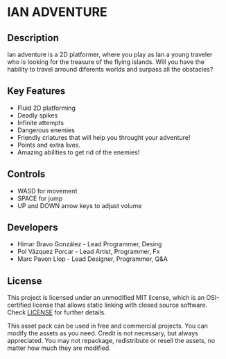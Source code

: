 # IAN ADVENTURE

## Description

Ian adventure is a 2D platformer, where you play as Ian a young traveler who is looking for the treasure of the flying islands. Will you have the hability to travel arround diferents worlds and surpass all the obstacles?

## Key Features

 - Fluid 2D platforming
 - Deadly spikes
 - Infinite attempts
 - Dangerous enemies
 - Friendly criatures that will help you throught your adventure!
 - Points and extra lives.
 - Amazing abilities to get rid of the enemies!
 
## Controls

 - WASD for movement
 - SPACE for jump
 - UP and DOWN arrow keys to adjust volume

## Developers

 - Himar Bravo González - Lead Programmer, Desing
 - Pol Vázquez Porcar - Lead Artist, Programmer, Fx
 - Marc Pavon Llop - Lead Designer, Programmer, Q&A


## License

This project is licensed under an unmodified MIT license, which is an OSI-certified license that allows static linking with closed source software. Check [LICENSE](LICENSE) for further details.

This asset pack can be used in free and commercial projects. You can modify the assets as you need. Credit is not necessary, but always appreciated.  You may not repackage, redistribute or resell the assets, no matter how much they are modified.
